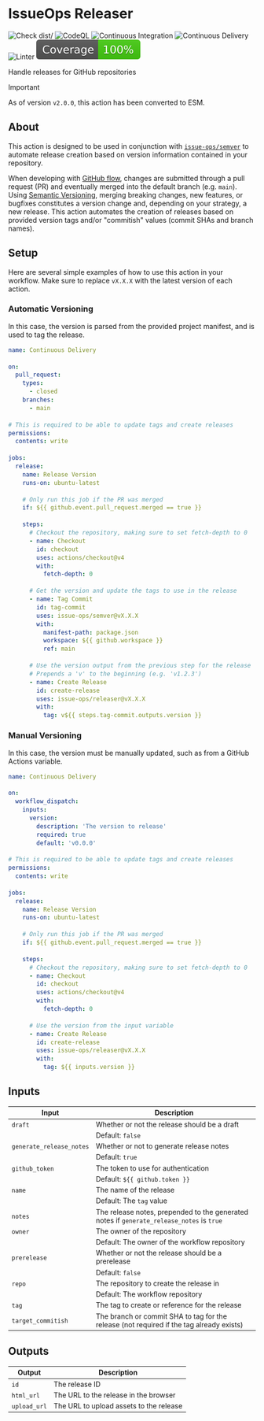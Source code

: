 # IssueOps Releaser

![Check dist/](https://github.com/issue-ops/releaser/actions/workflows/check-dist.yml/badge.svg)
![CodeQL](https://github.com/issue-ops/releaser/actions/workflows/codeql.yml/badge.svg)
![Continuous Integration](https://github.com/issue-ops/releaser/actions/workflows/continuous-integration.yml/badge.svg)
![Continuous Delivery](https://github.com/issue-ops/releaser/actions/workflows/continuous-delivery.yml/badge.svg)
![Linter](https://github.com/issue-ops/releaser/actions/workflows/linter.yml/badge.svg)
![Code Coverage](./badges/coverage.svg)

Handle releases for GitHub repositories

> [!IMPORTANT]
>
> As of version `v2.0.0`, this action has been converted to ESM.

## About

This action is designed to be used in conjunction with
[`issue-ops/semver`](https://github.com/issue-ops/semver) to automate release
creation based on version information contained in your repository.

When developing with
[GitHub flow](https://docs.github.com/en/get-started/quickstart/github-flow),
changes are submitted through a pull request (PR) and eventually merged into the
default branch (e.g. `main`). Using [Semantic Versioning](https://semver.org/),
merging breaking changes, new features, or bugfixes constitutes a version change
and, depending on your strategy, a new release. This action automates the
creation of releases based on provided version tags and/or "commitish" values
(commit SHAs and branch names).

## Setup

Here are several simple examples of how to use this action in your workflow.
Make sure to replace `vX.X.X` with the latest version of each action.

### Automatic Versioning

In this case, the version is parsed from the provided project manifest, and is
used to tag the release.

```yaml
name: Continuous Delivery

on:
  pull_request:
    types:
      - closed
    branches:
      - main

# This is required to be able to update tags and create releases
permissions:
  contents: write

jobs:
  release:
    name: Release Version
    runs-on: ubuntu-latest

    # Only run this job if the PR was merged
    if: ${{ github.event.pull_request.merged == true }}

    steps:
      # Checkout the repository, making sure to set fetch-depth to 0
      - name: Checkout
        id: checkout
        uses: actions/checkout@v4
        with:
          fetch-depth: 0

      # Get the version and update the tags to use in the release
      - name: Tag Commit
        id: tag-commit
        uses: issue-ops/semver@vX.X.X
        with:
          manifest-path: package.json
          workspace: ${{ github.workspace }}
          ref: main

      # Use the version output from the previous step for the release
      # Prepends a 'v' to the beginning (e.g. 'v1.2.3')
      - name: Create Release
        id: create-release
        uses: issue-ops/releaser@vX.X.X
        with:
          tag: v${{ steps.tag-commit.outputs.version }}
```

### Manual Versioning

In this case, the version must be manually updated, such as from a GitHub
Actions variable.

```yaml
name: Continuous Delivery

on:
  workflow_dispatch:
    inputs:
      version:
        description: 'The version to release'
        required: true
        default: 'v0.0.0'

# This is required to be able to update tags and create releases
permissions:
  contents: write

jobs:
  release:
    name: Release Version
    runs-on: ubuntu-latest

    # Only run this job if the PR was merged
    if: ${{ github.event.pull_request.merged == true }}

    steps:
      # Checkout the repository, making sure to set fetch-depth to 0
      - name: Checkout
        id: checkout
        uses: actions/checkout@v4
        with:
          fetch-depth: 0

      # Use the version from the input variable
      - name: Create Release
        id: create-release
        uses: issue-ops/releaser@vX.X.X
        with:
          tag: ${{ inputs.version }}
```

## Inputs

| Input                    | Description                                                                               |
| ------------------------ | ----------------------------------------------------------------------------------------- |
| `draft`                  | Whether or not the release should be a draft                                              |
|                          | Default: `false`                                                                          |
| `generate_release_notes` | Whether or not to generate release notes                                                  |
|                          | Default: `true`                                                                           |
| `github_token`           | The token to use for authentication                                                       |
|                          | Default: `${{ github.token }}`                                                            |
| `name`                   | The name of the release                                                                   |
|                          | Default: The `tag` value                                                                  |
| `notes`                  | The release notes, prepended to the generated notes if `generate_release_notes` is `true` |
| `owner`                  | The owner of the repository                                                               |
|                          | Default: The owner of the workflow repository                                             |
| `prerelease`             | Whether or not the release should be a prerelease                                         |
|                          | Default: `false`                                                                          |
| `repo`                   | The repository to create the release in                                                   |
|                          | Default: The workflow repository                                                          |
| `tag`                    | The tag to create or reference for the release                                            |
| `target_commitish`       | The branch or commit SHA to tag for the release (not required if the tag already exists)  |

## Outputs

| Output       | Description                             |
| ------------ | --------------------------------------- |
| `id`         | The release ID                          |
| `html_url`   | The URL to the release in the browser   |
| `upload_url` | The URL to upload assets to the release |
